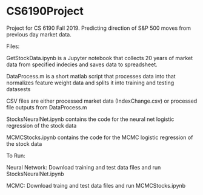 # CS6190Project
Project for CS 6190 Fall 2019. Predicting direction of  S&amp;P 500 moves from previous day market data.

Files:

GetStockData.ipynb is a Jupyter notebook that collects 20 years of market data from specified indecies and saves data to spreadsheet.

DataProcess.m is a short matlab script that processes data into that normalizes feature weight data and splits it into training and testing datasests

CSV files are either processed market data (IndexChange.csv) or processed file outputs from DataProcess.m

StocksNeuralNet.ipynb contains the code for the neural net logistic regression of the stock data

MCMCStocks.ipynb contains the code for the MCMC logistic regression of the stock data

To Run:

Neural Network: Download training and test data files and run StocksNeuralNet.ipynb

MCMC: Download traing and test data files and run MCMCStocks.ipynb
